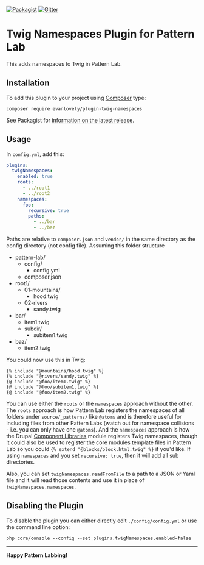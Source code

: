 [![Packagist](https://img.shields.io/packagist/v/evanlovely/plugin-twig-namespaces.svg)](https://packagist.org/packages/evanlovely/plugin-twig-namespaces) [![Gitter](https://img.shields.io/gitter/room/pattern-lab/php.svg)](https://gitter.im/pattern-lab/php)

# Twig Namespaces Plugin for Pattern Lab

This adds namespaces to Twig in Pattern Lab. 

## Installation

To add this plugin to your project using [Composer](https://getcomposer.org/) type:

    composer require evanlovely/plugin-twig-namespaces

See Packagist for [information on the latest release](https://packagist.org/packages/evanlovely/plugin-twig-namespaces).

## Usage

In `config.yml`, add this:

```yml
plugins:
  twigNamespaces:
    enabled: true
    roots: 
      - ../root1
      - ../root2
    namespaces:
      foo:
        recursive: true
        paths:
          - ../bar
          - ../baz
```

Paths are relative to `composer.json` and `vendor/` in the same directory as the config directory (not config file). Assuming this folder structure

- pattern-lab/
  - config/
    - config.yml
  - composer.json
- root1/
  - 01-mountains/
    - hood.twig
  - 02-rivers
    - sandy.twig
- bar/
    - item1.twig
    - subdir/
        - subitem1.twig
- baz/
    - item2.twig

You could now use this in Twig:

```twig
{% include "@mountains/hood.twig" %}
{% include "@rivers/sandy.twig" %}
{@ include "@foo/item1.twig" %}
{@ include "@foo/subitem1.twig" %}
{@ include "@foo/item2.twig" %}
```

You can use either the `roots` or the `namespaces` approach without the other. The `roots` approach is how Pattern Lab registers the namespaces of all folders under `source/_patterns/` like `@atoms` and is therefore useful for including files from other Pattern Labs (watch out for namespace collisions - i.e. you can only have one `@atoms`). And the `namespaces` approach is how the Drupal [Component Libraries](https://www.drupal.org/project/components) module registers Twig namespaces, though it could also be used to register the core modules template files in Pattern Lab so you could `{% extend "@blocks/block.html.twig" %}` if you'd like. If using `namespaces` and you set `recursive: true`, then it will add all sub directories. 

Also, you can set `twigNamespaces.readFromFile` to a path to a JSON or Yaml file and it will read those contents and use it in place of `twigNamespaces.namespaces`.

## Disabling the Plugin

To disable the plugin you can either directly edit `./config/config.yml` or use the command line option:

    php core/console --config --set plugins.twigNamespaces.enabled=false

---

**Happy Pattern Labbing!**
